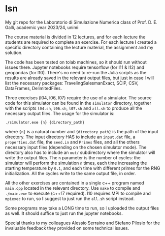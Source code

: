 # lsn
My git repo for the Laboratorio di Simulazione Numerica class of Prof. D. E. Galli, academic year 2023/24, unimi

The course material is divided in 12 lectures, and for each lecture the students are required to complete an exercise. For each lecture I created a specific directory containing the lecture material, the assignment and my solution.

The code has been tested on tolab machines, so it should run without issues there. Jupyter notebooks require tensorflow (for l11 & l12) and geopandas (for l10). There's no need to re-run the Julia scripts as the results are already saved in the relevant output files, but just in case I will list the necessary packages: TravelingSalesmanExact, SCIP, CSV, DataFrames, DelimitedFiles.

Three exercises (l04, l06, l07) require the use of a simulator. The source code for this simulator can be found in the `simulator` directory, together with the scripts `l04.sh`, `l06.sh`, `l07.sh` and `all.sh` to produce all the necessary output files. The usage for the simulator is:

`./simulator.exe {n} {directory_path}`

where `{n}` is a natural number and `{directory_path}` is the path of the input directory. The input directory HAS to include an `input.dat` file, a `properties.dat` file, the `seed.in` and `Primes` files, and all the others necessary input files (depending on the chosen simulator mode). The directory also has to include an `out/` subdirectory where the simulator will write the output files. The `n` parameter is the number of cycles: the simulator will perform the simulation `n` times, each time increasing the starting temperature by `0.1`, and each time with different primes for the RNG initialization. All the cycles write to the same output file, in order.

All the other exercises are contained in a single c++ program named `main.cpp` located in the relevant directory. Use `make` to compile and `./main.exe` to execute (c++17 required). l10 requires MPI to compile and `mpiexec` to run, so I suggest to just run the `all.sh` script instead.

Some programs may take a LONG time to run, so I uploaded the output files as well. It should suffice to just run the jupyter notebooks.

Special thanks to my colleagues Alessio Serraino and Stefano Pilosio for the invaluable feedback they provided on some technical issues.
